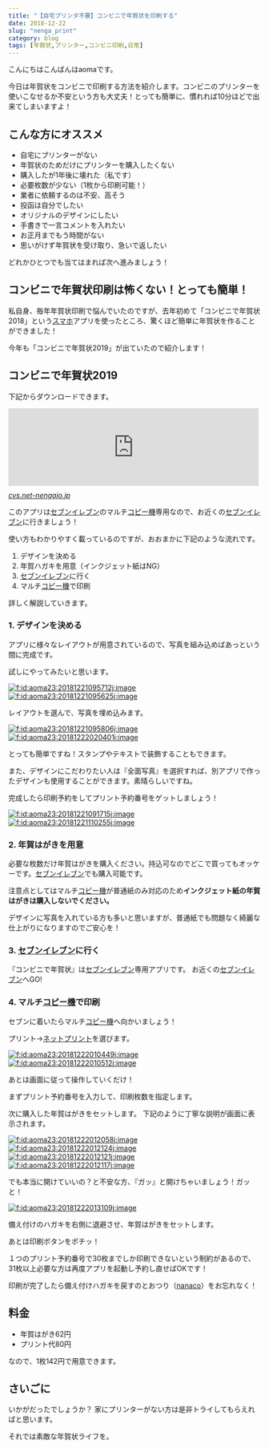 ```yaml
---
title: "【自宅プリンタ不要】コンビニで年賀状を印刷する"
date: 2018-12-22
slug: "nenga_print"
category: blog
tags: [年賀状,プリンター,コンビニ印刷,日常]
---
```

<p>こんにちはこんばんはaomaです。</p>

<p>今日は年賀状をコンビニで印刷する方法を紹介します。コンビニのプリンターを使いこなせるか不安という方も大丈夫！とっても簡単に、慣れれば10分ほどで出来てしまいますよ！</p>

<h2>こんな方にオススメ</h2>

<ul>
<li>自宅にプリンターがない</li>
<li>年賀状のためだけにプリンターを購入したくない</li>
<li>購入したが1年後に壊れた（私です）</li>
<li>必要枚数が少ない（1枚から印刷可能！）</li>
<li>業者に依頼するのは不安、高そう</li>
<li>投函は自分でしたい</li>
<li>オリジナルのデザインにしたい</li>
<li>手書きで一言コメントを入れたい</li>
<li>お正月までもう時間がない</li>
<li>思いがけず年賀状を受け取り、急いで返したい</li>
</ul>


<p>どれかひとつでも当てはまれば次へ進みましょう！</p>

<h2>コンビニで年賀状印刷は怖くない！とっても簡単！</h2>

<p>私自身、毎年年賀状印刷で悩んでいたのですが、去年初めて「コンビニで年賀状2018」という<a class="keyword" href="http://d.hatena.ne.jp/keyword/%A5%B9%A5%DE%A5%DB">スマホ</a>アプリを使ったところ、驚くほど簡単に年賀状を作ることができました！</p>

<p>今年も「コンビニで年賀状2019」が出ていたので紹介します！</p>

<h2>コンビニで年賀状2019</h2>

<p>下記からダウンロードできます。</p>

<p><iframe src="https://hatenablog-parts.com/embed?url=https%3A%2F%2Fcvs.net-nengajo.jp" title="【2019年亥年版】コンビニで年賀状™2019‐セブンイレブンでハガキに印刷！" class="embed-card embed-webcard" scrolling="no" frameborder="0" style="display: block; width: 100%; height: 155px; max-width: 500px; margin: 10px 0px;"></iframe><cite class="hatena-citation"><a href="https://cvs.net-nengajo.jp">cvs.net-nengajo.jp</a></cite></p>

<p>このアプリは<a class="keyword" href="http://d.hatena.ne.jp/keyword/%A5%BB%A5%D6%A5%F3%A5%A4%A5%EC%A5%D6%A5%F3">セブンイレブン</a>のマルチ<a class="keyword" href="http://d.hatena.ne.jp/keyword/%A5%B3%A5%D4%A1%BC%B5%A1">コピー機</a>専用なので、お近くの<a class="keyword" href="http://d.hatena.ne.jp/keyword/%A5%BB%A5%D6%A5%F3%A5%A4%A5%EC%A5%D6%A5%F3">セブンイレブン</a>に行きましょう！</p>

<p>使い方もわかりやすく載っているのですが、おおまかに下記のような流れです。</p>

<ol>
<li>デザインを決める</li>
<li>年賀ハガキを用意（インクジェット紙はNG）</li>
<li><a class="keyword" href="http://d.hatena.ne.jp/keyword/%A5%BB%A5%D6%A5%F3%A5%A4%A5%EC%A5%D6%A5%F3">セブンイレブン</a>に行く</li>
<li>マルチ<a class="keyword" href="http://d.hatena.ne.jp/keyword/%A5%B3%A5%D4%A1%BC%B5%A1">コピー機</a>で印刷</li>
</ol>


<p>詳しく解説していきます。</p>

<h3>1. デザインを決める</h3>

<p>アプリに様々なレイアウトが用意されているので、写真を組み込めばあっという間に完成です。</p>

<p>試しにやってみたいと思います。</p>

<div class="images-row mceNonEditable">
<span itemscope itemtype="http://schema.org/Photograph"><a href="http://f.hatena.ne.jp/aoma23/20181221095712" class="hatena-fotolife" itemprop="url"><img src="https://cdn-ak.f.st-hatena.com/images/fotolife/a/aoma23/20181221/20181221095712.jpg" alt="f:id:aoma23:20181221095712j:image" title="f:id:aoma23:20181221095712j:image" class="hatena-fotolife" itemprop="image"></a></span>
<span itemscope itemtype="http://schema.org/Photograph"><a href="http://f.hatena.ne.jp/aoma23/20181221095625" class="hatena-fotolife" itemprop="url"><img src="https://cdn-ak.f.st-hatena.com/images/fotolife/a/aoma23/20181221/20181221095625.jpg" alt="f:id:aoma23:20181221095625j:image" title="f:id:aoma23:20181221095625j:image" class="hatena-fotolife" itemprop="image"></a></span>
</div>


<p>レイアウトを選んで、写真を埋め込みます。</p>

<div class="images-row mceNonEditable">
<span itemscope itemtype="http://schema.org/Photograph"><a href="http://f.hatena.ne.jp/aoma23/20181221095806" class="hatena-fotolife" itemprop="url"><img src="https://cdn-ak.f.st-hatena.com/images/fotolife/a/aoma23/20181221/20181221095806.jpg" alt="f:id:aoma23:20181221095806j:image" title="f:id:aoma23:20181221095806j:image" class="hatena-fotolife" itemprop="image"></a></span>
<span itemscope itemtype="http://schema.org/Photograph"><a href="http://f.hatena.ne.jp/aoma23/20181222020401" class="hatena-fotolife" itemprop="url"><img src="https://cdn-ak.f.st-hatena.com/images/fotolife/a/aoma23/20181222/20181222020401.jpg" alt="f:id:aoma23:20181222020401j:image" title="f:id:aoma23:20181222020401j:image" class="hatena-fotolife" itemprop="image"></a></span>
</div>


<p>とっても簡単ですね！スタンプやテキストで装飾することもできます。</p>

<p>また、デザインにこだわりたい人は『全面写真』を選択すれば、別アプリで作ったデザインも使用することができます。素晴らしいですね。</p>

<p>完成したら印刷予約をしてプリント予約番号をゲットしましょう！</p>

<div class="images-row mceNonEditable">
<span itemscope itemtype="http://schema.org/Photograph"><a href="http://f.hatena.ne.jp/aoma23/20181221091715" class="hatena-fotolife" itemprop="url"><img src="https://cdn-ak.f.st-hatena.com/images/fotolife/a/aoma23/20181221/20181221091715.jpg" alt="f:id:aoma23:20181221091715j:image" title="f:id:aoma23:20181221091715j:image" class="hatena-fotolife" itemprop="image"></a></span>
<span itemscope itemtype="http://schema.org/Photograph"><a href="http://f.hatena.ne.jp/aoma23/20181221110255" class="hatena-fotolife" itemprop="url"><img src="https://cdn-ak.f.st-hatena.com/images/fotolife/a/aoma23/20181221/20181221110255.jpg" alt="f:id:aoma23:20181221110255j:image" title="f:id:aoma23:20181221110255j:image" class="hatena-fotolife" itemprop="image"></a></span>
</div>


<h3>2. 年賀はがきを用意</h3>

<p>必要な枚数だけ年賀はがきを購入ください。持込可なのでどこで買ってもオッケーです。<a class="keyword" href="http://d.hatena.ne.jp/keyword/%A5%BB%A5%D6%A5%F3%A5%A4%A5%EC%A5%D6%A5%F3">セブンイレブン</a>でも購入可能です。</p>

<p>注意点としてはマルチ<a class="keyword" href="http://d.hatena.ne.jp/keyword/%A5%B3%A5%D4%A1%BC%B5%A1">コピー機</a>が普通紙のみ対応のため<strong>インクジェット紙の年賀はがきは購入しないでください。</strong></p>

<p>デザインに写真を入れている方も多いと思いますが、普通紙でも問題なく綺麗な仕上がりになりますのでご安心を！</p>

<h3>3. <a class="keyword" href="http://d.hatena.ne.jp/keyword/%A5%BB%A5%D6%A5%F3%A5%A4%A5%EC%A5%D6%A5%F3">セブンイレブン</a>に行く</h3>

<p>『コンビニで年賀状』は<a class="keyword" href="http://d.hatena.ne.jp/keyword/%A5%BB%A5%D6%A5%F3%A5%A4%A5%EC%A5%D6%A5%F3">セブンイレブン</a>専用アプリです。
お近くの<a class="keyword" href="http://d.hatena.ne.jp/keyword/%A5%BB%A5%D6%A5%F3%A5%A4%A5%EC%A5%D6%A5%F3">セブンイレブン</a>へGO!</p>

<h3>4. マルチ<a class="keyword" href="http://d.hatena.ne.jp/keyword/%A5%B3%A5%D4%A1%BC%B5%A1">コピー機</a>で印刷</h3>

<p>セブンに着いたらマルチ<a class="keyword" href="http://d.hatena.ne.jp/keyword/%A5%B3%A5%D4%A1%BC%B5%A1">コピー機</a>へ向かいましょう！</p>

<p>プリント→<a class="keyword" href="http://d.hatena.ne.jp/keyword/%A5%CD%A5%C3%A5%C8%A5%D7%A5%EA%A5%F3%A5%C8">ネットプリント</a>を選びます。</p>

<div class="images-row mceNonEditable">
<span itemscope itemtype="http://schema.org/Photograph"><a href="http://f.hatena.ne.jp/aoma23/20181222010449" class="hatena-fotolife" itemprop="url"><img src="https://cdn-ak.f.st-hatena.com/images/fotolife/a/aoma23/20181222/20181222010449.jpg" alt="f:id:aoma23:20181222010449j:image" title="f:id:aoma23:20181222010449j:image" class="hatena-fotolife" itemprop="image"></a></span>
<span itemscope itemtype="http://schema.org/Photograph"><a href="http://f.hatena.ne.jp/aoma23/20181222010512" class="hatena-fotolife" itemprop="url"><img src="https://cdn-ak.f.st-hatena.com/images/fotolife/a/aoma23/20181222/20181222010512.jpg" alt="f:id:aoma23:20181222010512j:image" title="f:id:aoma23:20181222010512j:image" class="hatena-fotolife" itemprop="image"></a></span>
</div>


<p>あとは画面に従って操作していくだけ！</p>

<p>まずプリント予約番号を入力して、印刷枚数を指定します。</p>

<p>次に購入した年賀はがきをセットします。
下記のように丁寧な説明が画面に表示されます。</p>

<div class="images-row mceNonEditable">
<span itemscope itemtype="http://schema.org/Photograph"><a href="http://f.hatena.ne.jp/aoma23/20181222012058" class="hatena-fotolife" itemprop="url"><img src="https://cdn-ak.f.st-hatena.com/images/fotolife/a/aoma23/20181222/20181222012058.jpg" alt="f:id:aoma23:20181222012058j:image" title="f:id:aoma23:20181222012058j:image" class="hatena-fotolife" itemprop="image"></a></span>
<span itemscope itemtype="http://schema.org/Photograph"><a href="http://f.hatena.ne.jp/aoma23/20181222012124" class="hatena-fotolife" itemprop="url"><img src="https://cdn-ak.f.st-hatena.com/images/fotolife/a/aoma23/20181222/20181222012124.jpg" alt="f:id:aoma23:20181222012124j:image" title="f:id:aoma23:20181222012124j:image" class="hatena-fotolife" itemprop="image"></a></span>
<span itemscope itemtype="http://schema.org/Photograph"><a href="http://f.hatena.ne.jp/aoma23/20181222012121" class="hatena-fotolife" itemprop="url"><img src="https://cdn-ak.f.st-hatena.com/images/fotolife/a/aoma23/20181222/20181222012121.jpg" alt="f:id:aoma23:20181222012121j:image" title="f:id:aoma23:20181222012121j:image" class="hatena-fotolife" itemprop="image"></a></span>
<span itemscope itemtype="http://schema.org/Photograph"><a href="http://f.hatena.ne.jp/aoma23/20181222012117" class="hatena-fotolife" itemprop="url"><img src="https://cdn-ak.f.st-hatena.com/images/fotolife/a/aoma23/20181222/20181222012117.jpg" alt="f:id:aoma23:20181222012117j:image" title="f:id:aoma23:20181222012117j:image" class="hatena-fotolife" itemprop="image"></a></span>
</div>


<p>でも本当に開けていいの？と不安な方、『ガッ』と開けちゃいましょう！ガッと！</p>

<p><span itemscope itemtype="http://schema.org/Photograph"><a href="http://f.hatena.ne.jp/aoma23/20181222013109" class="hatena-fotolife" itemprop="url"><img src="https://cdn-ak.f.st-hatena.com/images/fotolife/a/aoma23/20181222/20181222013109.jpg" alt="f:id:aoma23:20181222013109j:image" title="f:id:aoma23:20181222013109j:image" class="hatena-fotolife" itemprop="image"></a></span></p>

<p>備え付けのハガキを右側に退避させ、年賀はがきをセットします。</p>

<p>あとは印刷ボタンをポチッ！</p>

<p>１つのプリント予約番号で30枚までしか印刷できないという制約があるので、31枚以上必要な方は再度アプリを起動し予約し直せばOKです！</p>

<p>印刷が完了したら備え付けハガキを戻すのとおつり（<a class="keyword" href="http://d.hatena.ne.jp/keyword/nanaco">nanaco</a>）をお忘れなく！</p>

<h2>料金</h2>

<ul>
<li>年賀はがき62円</li>
<li>プリント代80円</li>
</ul>


<p>なので、1枚142円で用意できます。</p>

<h2>さいごに</h2>

<p>いかがだったでしょうか？
家にプリンターがない方は是非トライしてもらえればと思います。</p>

<p>それでは素敵な年賀状ライフを。</p>

